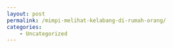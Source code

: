 ```yaml
---
layout: post
permalink: /mimpi-melihat-kelabang-di-rumah-orang/
categories:
    - Uncategorized
---
```


